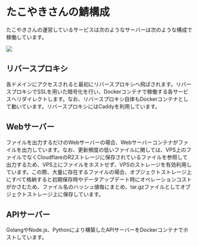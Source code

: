 # たこやきさんの鯖構成

たこやきさんの運営しているサービスは次のようなサーバーは次のような構成で稼働しています。

![](https://takoyaki-3.github.io/takoyaki3-com-data/contents/media/202106/network.png)

## リバースプロキシ

各ドメインにアクセスされると最初にリバースプロキシへ飛ばされます。リバースプロキシでSSLを用いた暗号化を行い、Dockerコンテナで稼働する各サービスへリダイレクトします。なお、リバースプロキシ自体もDockerコンテナとして動いています。リバースプロキシにはCaddyを利用しています。

## Webサーバー

ファイルを出力するだけのWebサーバーの場合、Webサーバーコンテナがファイルを出力しています。なお、更新頻度の低いファイルに関しては、VPS上のファイルでなくCloudflareのR2ストレージに保存されているファイルを参照して出力するため、VPS上にファイルをホストせず、VPSのストレージを有効利用しています。この際、大量に存在するファイルの場合、オブジェクトストレージ上にすべて格納すると初期保存時やデータアップデート時にオペレーションコストがかさむため、ファイル名のハッシュ値毎にまとめ、tar.gzファイルとしてオブジェクトストレージ上に保存しています。

## APIサーバー

GolangやNode.js、Pythonにより構築したAPIサーバーをDockerコンテナでホストしています。
